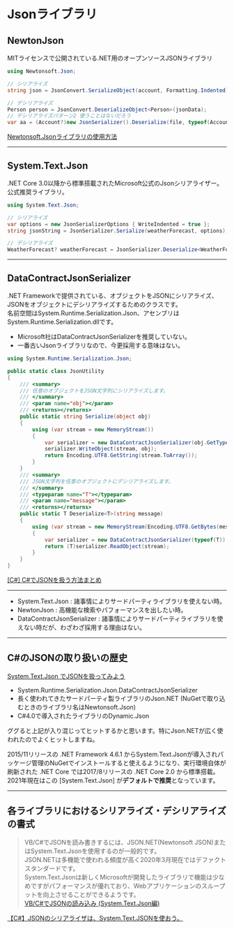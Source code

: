 # Jsonライブラリ

## NewtonJson

MITライセンスで公開されている.NET用のオープンソースJSONライブラリ  

``` C# : NewtonJson
using Newtonsoft.Json;

// シリアライズ
string json = JsonConvert.SerializeObject(account, Formatting.Indented);

// デシリアライズ
Person person = JsonConvert.DeserializeObject<Person>(jsonData);
// デシリアライズパターン2 使うことはないだろう
var aa = (Account?)new JsonSerializer().Deserialize(file, typeof(Account));
```

[Newtonsoft.Jsonライブラリの使用方法](https://blog.hiros-dot.net/?p=8766#toc20)  

---

## System.Text.Json

.NET Core 3.0以降から標準搭載されたMicrosoft公式のJsonシリアライザー。  
公式推奨ライブラリ。  

``` C# : System.Text.Json
using System.Text.Json;

// シリアライズ
var options = new JsonSerializerOptions { WriteIndented = true };
string jsonString = JsonSerializer.Serialize(weatherForecast, options);

// デシリアライズ
WeatherForecast? weatherForecast = JsonSerializer.Deserialize<WeatherForecast>(jsonString);
```

---

## DataContractJsonSerializer

.NET Frameworkで提供されている、オブジェクトをJSONにシリアライズ、JSONをオブジェクトにデシリアライズするためのクラスです。  
名前空間はSystem.Runtime.Serialization.Json、アセンブリはSystem.Runtime.Serialization.dllです。  

- Microsoft社はDataContractJsonSerializerを推奨していない。  
- 一番古いJsonライブラリなので、今更採用する意味はない。  

``` C# : System.Runtime.Serialization.Json
using System.Runtime.Serialization.Json;

public static class JsonUtility
{
    /// <summary>
    /// 任意のオブジェクトをJSON文字列にシリアライズします。
    /// </summary>
    /// <param name="obj"></param>
    /// <returns></returns>
    public static string Serialize(object obj)
    {
        using (var stream = new MemoryStream())
        {
            var serializer = new DataContractJsonSerializer(obj.GetType());
            serializer.WriteObject(stream, obj);
            return Encoding.UTF8.GetString(stream.ToArray());
        }
    }
    /// <summary>
    /// JSON文字列を任意のオブジェクトにデシリアライズします。
    /// </summary>
    /// <typeparam name="T"></typeparam>
    /// <param name="message"></param>
    /// <returns></returns>
    public static T Deserialize<T>(string message)
    {
        using (var stream = new MemoryStream(Encoding.UTF8.GetBytes(message)))
        {
            var serializer = new DataContractJsonSerializer(typeof(T));
            return (T)serializer.ReadObject(stream);
        }
    }
}
```

[[C#] C#でJSONを扱う方法まとめ](https://dev.classmethod.jp/articles/c-sharp-json/)  

---

- System.Text.Json : 諸事情によりサードパーティライブラリを使えない時。  
- NewtonJson : 高機能な検索やパフォーマンスを出したい時。  
- DataContractJsonSerializer : 諸事情によりサードパーティライブラリを使えない時だが、わざわざ採用する理由はない。  

---

## C#のJSONの取り扱いの歴史

[System.Text.Json でJSONを扱ってみよう](https://iwasiman.hatenablog.com/entry/20210614-CSharp-json)  

- System.Runtime.Serialization.Json.DataContractJsonSerializer  
- 長く使われてきたサードパーティ製ライブラリのJson.NET (NuGetで取り込むときのライブラリ名はNewtonsoft.Json)  
- C#4.0で導入されたライブラリのDynamic.Json  

ググると上記が入り混じってヒットするかと思います。特にJson.NETが広く使われたのでよくヒットしますね。  

2015/11リリースの .NET Framework 4.6.1 からSystem.Text.Jsonが導入されパッケージ管理のNuGetでインストールすると使えるようになり、実行環境自体が刷新された .NET Core では2017/8リリースの .NET Core 2.0 から標準搭載。  
2021年現在はこの [System.Text.Json] が**デフォルトで推奨**となっています。  

---

## 各ライブラリにおけるシリアライズ・デシリアライズの書式

>VB/C#でJSONを読み書きするには、JSON.NET(Newtonsoft JSON)またはSystem.Text.Jsonを使用するのが一般的です。  
>JSON.NETは多機能で使われる頻度が高く2020年3月現在ではデファクトスタンダードです。  
>System.Text.Jsonは新しくMicrosoftが開発したライブラリで機能は少なめですがパフォーマンスが優れており、Webアプリケーションのスループットを向上させることができるようです。  
>[VB/C#でJSONの読み込み (System.Text.Json編)](https://www.umayadia.com/Note/Note010VBSystem.Text.Json.htm)  

[【C#】JSONのシリアライザは、System.Text.JSONを使おう。](https://qiita.com/SY81517/items/1cf6246dd99869f7b9c5)  

